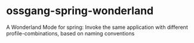 # ossgang-spring-wonderland
A Wonderland Mode for spring: Invoke the same application with different profile-combinations, based on naming conventions
